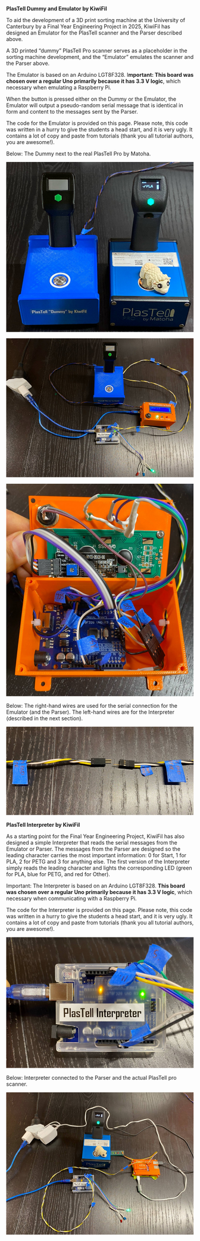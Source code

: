 **PlasTell Dummy and Emulator by KiwiFil**

To aid the development of a 3D print sorting machine at the University of Canterbury by a Final Year Engineering Project in 2025, KiwiFil has designed an Emulator for the PlasTell scanner and the Parser described above.

A 3D printed “dummy” PlasTell Pro scanner serves as a placeholder in the sorting machine development, and the “Emulator” emulates the scanner and the Parser above.

The Emulator is based on an Arduino LGT8F328. I**mportant: This board was chosen over a regular Uno primarily because it has 3.3 V logic**, which necessary when emulating a Raspberry Pi.

When the button is pressed either on the Dummy or the Emulator, the Emulator will output a pseudo-random serial message that is identical in form and content to the messages sent by the Parser.

The code for the Emulator is provided on this page. Please note, this code was written in a hurry to give the students a head start, and it is very ugly. It contains a lot of copy and paste from tutorials (thank you all tutorial authors, you are awesome!).

Below: The Dummy next to the real PlasTell Pro by Matoha.

![PlasTell Pro by Matoha](images/Plastell_side_by_side.png)

![Overall system setup](images/System_setup.png)

![Emulator insides](images/Emulator_inside.png)

Below: The right-hand wires are used for the serial connection for the Emulator (and the Parser). The left-hand wires are for the Interpreter (described in the next section).

![Dupont serial wires](images/dupont-wires.png)

**PlasTell Interpreter by KiwiFil**

As a starting point for the Final Year Engineering Project, KiwiFil has also designed a simple Interpreter that reads the serial messages from the Emulator or Parser. The messages from the Parser are designed so the leading character carries the most important information: 0 for Start, 1 for PLA, 2 for PETG and 3 for anything else. The first version of the Interpreter simply reads the leading character and lights the corresponding LED (green for PLA, blue for PETG, and red for Other).

Important: The Interpreter is based on an Arduino LGT8F328. **This board was chosen over a regular Uno primarily because it has 3.3 V logic**, which necessary when communicating with a Raspberry Pi.

The code for the Interpreter is provided on this page. Please note, this code was written in a hurry to give the students a head start, and it is very ugly. It contains a lot of copy and paste from tutorials (thank you all tutorial authors, you are awesome!).

![Interpereter running](images/Interperater.png)


Below: Interpreter connected to the Parser and the actual PlasTell pro scanner.

![Whole system](images/whole_system.png)
